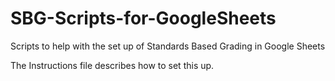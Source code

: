 SBG-Scripts-for-GoogleSheets
=====================

Scripts to help with the set up of Standards Based Grading in Google Sheets

The Instructions file describes how to set this up.
